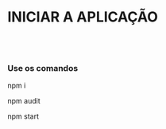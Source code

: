 <h1>INICIAR A APLICAÇÃO</h1>
<br>
<br>
<h3> Use os comandos </h3>
<p>npm i</p>
<p>npm audit</p>
<p>npm start</p>
